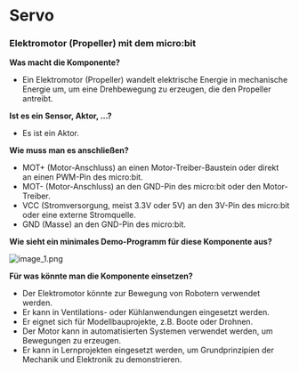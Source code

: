 # Servo

### Elektromotor (Propeller) mit dem micro:bit

**Was macht die Komponente?**
- Ein Elektromotor (Propeller) wandelt elektrische Energie in mechanische Energie um, um eine Drehbewegung zu erzeugen, die den Propeller antreibt.

**Ist es ein Sensor, Aktor, …?**
- Es ist ein Aktor.

**Wie muss man es anschließen?**
- MOT+ (Motor-Anschluss) an einen Motor-Treiber-Baustein oder direkt an einen PWM-Pin des micro:bit.
- MOT- (Motor-Anschluss) an den GND-Pin des micro:bit oder den Motor-Treiber.
- VCC (Stromversorgung, meist 3.3V oder 5V) an den 3V-Pin des micro:bit oder eine externe Stromquelle.
- GND (Masse) an den GND-Pin des micro:bit.

**Wie sieht ein minimales Demo-Programm für diese Komponente aus?**

![image_1.png](image_1.png)

**Für was könnte man die Komponente einsetzen?**
- Der Elektromotor könnte zur Bewegung von Robotern verwendet werden.
- Er kann in Ventilations- oder Kühlanwendungen eingesetzt werden.
- Er eignet sich für Modellbauprojekte, z.B. Boote oder Drohnen.
- Der Motor kann in automatisierten Systemen verwendet werden, um Bewegungen zu erzeugen.
- Er kann in Lernprojekten eingesetzt werden, um Grundprinzipien der Mechanik und Elektronik zu demonstrieren.